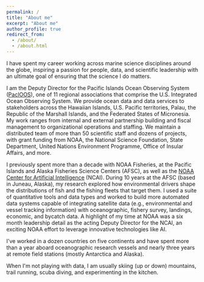 ```yaml
---
permalink: /
title: "About me"
excerpt: "About me"
author_profile: true
redirect_from: 
  - /about/
  - /about.html
---
```


I have spent my career working across marine science disciplines around the globe, inspiring a passion for people, data, and scientific leadership with an ultimate goal of ensuring that the science I do matters.

I am the Deputy Director for the Pacific Islands Ocean Observing System ([PacIOOS](www.pacioos.hawaii.edu)), one of 11 regional associations that comprise the U.S. Integrated Ocean Observing System. We provide ocean data and data services to stakeholders across the Hawaiian Islands, U.S. Pacific territories, Palau, the Republic of the Marshall Islands, and the Federated States of Micronesia. My work ranges from internal and external partnership building and fiscal management to organizational operations and staffing. We maintain a distributed team of more than 50 scientific staff and dozens of projects, with grant funding from NOAA, the National Science Foundation, State Department, United Nations Environment Programme, Office of Insular Affairs, and more. 

I previously spent more than a decade with NOAA Fisheries, at the Pacific Islands and Alaska Fisheries Science Centers (AFSC), as well as the [NOAA Center for Artificial Intelligence](noaa.gov/ai) (NCAI). During 10 years at the AFSC (based in Juneau, Alaska), my research explored how environmental drivers shape the distributions of fish and the fishing fleets that target them. I used a suite of quantitative tools and data types and worked to build more automated data systems capable of integrating satellite data (e.g., environmental and vessel tracking information) with oceanographic, fishery survey, landings, economic, and bycatch data. A highlight of my time at NOAA was a six month leadership detail as the acting Deputy Director for the NCAI, an exciting NOAA effort to leverage innovative technologies like AI. 

I've worked in a dozen countries on five continents and have spent more than a year aboard oceanographic research vessels and nearly three years at remote field stations (mostly Antarctica and Alaska). 

When I'm not playing with data, I am usually skiing (up or down) mountains, trail running, scuba diving, and experimenting in the kitchen.


